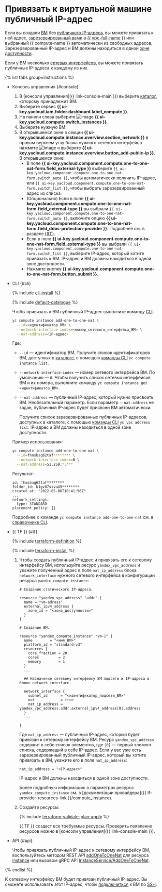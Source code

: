 # Привязать к виртуальной машине публичный IP-адрес

Если вы создали [ВМ](../../concepts/vm.md) без [публичного IP-адреса](../../../vpc/concepts/address.md#public-addresses), вы можете привязать к ней адрес, [зарезервированный вами](../../../vpc/operations/get-static-ip.md) в [{{ vpc-full-name }}](../../../vpc/) или выбранный {{ compute-name }} автоматически из свободных адресов. Зарезервированный IP-адрес и ВМ должны находиться в одной [зоне доступности](../../../overview/concepts/geo-scope.md).

Если у ВМ несколько [сетевых интерфейсов](../../concepts/network.md), вы можете привязать публичные IP-адреса к каждому из них.

{% list tabs group=instructions %}

- Консоль управления {#console}

  1. В [консоли управления]({{ link-console-main }}) выберите [каталог](../../../resource-manager/concepts/resources-hierarchy.md#folder), которому принадлежит ВМ.
  1. Выберите сервис **{{ ui-key.yacloud.iam.folder.dashboard.label_compute }}**.
  1. На панели слева выберите ![image](../../../_assets/console-icons/server.svg) **{{ ui-key.yacloud.compute.switch_instances }}**.
  1. Выберите нужную ВМ.
  1. В открывшемся окне в секции **{{ ui-key.yacloud.compute.instance.overview.section_network }}** в правом верхнем углу блока нужного сетевого интерфейса нажмите ![image](../../../_assets/console-icons/ellipsis.svg) и выберите **{{ ui-key.yacloud.compute.instance.overview.button_add-public-ip }}**. В открывшемся окне:
      * В поле **{{ ui-key.yacloud.component.compute.one-to-one-nat-form.field_external-type }}** выберите `{{ ui-key.yacloud.component.compute.one-to-one-nat-form.switch_auto }}`, чтобы автоматически получить IP-адрес, или `{{ ui-key.yacloud.component.compute.one-to-one-nat-form.switch_list }}`, чтобы выбрать зарезервированный адрес из списка.
      * (Опционально) Если в поле **{{ ui-key.yacloud.component.compute.one-to-one-nat-form.field_external-type }}** вы выбрали `{{ ui-key.yacloud.component.compute.one-to-one-nat-form.switch_auto }}`, включите опцию **{{ ui-key.yacloud.component.compute.one-to-one-nat-form.field_ddos-protection-provider }}**. Подробнее см. в разделе [{#T}](../../../vpc/ddos-protection/index.md).
      * Если в поле **{{ ui-key.yacloud.component.compute.one-to-one-nat-form.field_external-type }}** вы выбрали `{{ ui-key.yacloud.component.compute.one-to-one-nat-form.switch_list }}`, выберите IP-адрес, который хотите привязать к ВМ. IP-адрес и ВМ должны находиться в одной зоне доступности.
      * Нажмите кнопку **{{ ui-key.yacloud.component.compute.one-to-one-nat-form.button_submit }}**.

- CLI {#cli}

  {% include [cli-install](../../../_includes/cli-install.md) %}

  {% include [default-catalogue](../../../_includes/default-catalogue.md) %}

  Чтобы привязать к ВМ публичный IP-адрес выполните команду [CLI](../../../cli/):

  ```bash
  yc compute instance add-one-to-one-nat \
    --id=<идентификатор_ВМ> \
    --network-interface-index=<номер_сетевого_интерфейса_ВМ> \
    --nat-address=<IP-адрес>
  ```

  Где:
  * `--id` — идентификатор ВМ. Получите список идентификаторов ВМ, доступных в [каталоге](../../../resource-manager/concepts/resources-hierarchy.md#folder), с помощью [команды CLI](../../../cli/cli-ref/managed-services/compute/instance/list.md) `yc compute instance list`.
  * `--network-interface-index` — номер сетевого интерфейса ВМ. По умолчанию — `0`. Чтобы получить список сетевых интерфейсов ВМ и их номера, выполните команду `yc compute instance get <идентификатор_ВМ>`.
  * `--nat-address` — публичный IP-адрес, который нужно присвоить ВМ. Необязательный параметр. Если параметр `--nat-address` не задан, публичный IP-адрес будет присвоен ВМ автоматически.

    Получите список зарезервированных публичных IP-адресов, доступных в каталоге, с помощью [команды CLI](../../../cli/cli-ref/managed-services/vpc/address/list.md) `yc vpc address list`. IP-адрес и ВМ должны находиться в одной зоне доступности.

  Пример использования:

  ```bash
  yc compute instance add-one-to-one-nat \
    --id=fhmsbag62taf******** \
    --network-interface-index=0 \
    --nat-address=51.250.*.***
  ```

  Результат:

  ```text
  id: fhmsbag62taf********
  folder_id: b1gv87ssvu49********
  created_at: "2022-05-06T10:41:56Z"
  ...
  network_settings:
    type: STANDARD
  placement_policy: {}
  ```

  Подробнее о команде `yc compute instance add-one-to-one-nat` см. в [справочнике CLI](../../../cli/cli-ref/managed-services/compute/instance/add-one-to-one-nat.md).

- {{ TF }} {#tf}

  {% include [terraform-definition](../../../_tutorials/_tutorials_includes/terraform-definition.md) %}

  {% include [terraform-install](../../../_includes/terraform-install.md) %}

  1. Чтобы создать публичный IP-адрес и привязать его к сетевому интерфейсу ВМ, используйте ресурс `yandex_vpc_address` и укажите полученный адрес в поле `nat_ip_address` блока `network_interface` нужного сетевого интерфейса в конфигурации ресурса `yandex_compute_instance`:

     ```hcl
     # Создание статического IP-адреса.

     resource "yandex_vpc_address" "addr" {
       name = "vm-adress"
       external_ipv4_address {
         zone_id = "<зона_доступности>"
       }
     }

     # Создание ВМ.

     resource "yandex_compute_instance" "vm-1" {
       name        = "<имя_ВМ>"
       platform_id = "standard-v3"
       resources {
         core_fraction = 20
         cores         = 2
         memory        = 1
       }
       ...

       ## Назначение сетевому интерфейсу ВМ подсети и IP-адреса в блоке network_interface.

       network_interface {
         subnet_id      = "<идентификатор_подсети_ВМ>"
         nat            = true
         nat_ip_address = yandex_vpc_address.addr.external_ipv4_address[0].address
       }
       ...

     }
     ```

     Где `nat_ip_address` — публичный IP-адрес, который будет привязан к сетевому интерфейсу ВМ. Ресурс `yandex_vpc_address` содержит в себе список элементов, где `[0]` — первый элемент списка, содержащий в себе IP-адрес. Если у вас уже есть зарезервированный публичный IP-адрес, который вы хотите привязать в ВМ, укажите его в поле `nat_ip_address`:

     ```hcl
     nat_ip_address = "<IP-адрес>"
     ```

     IP-адрес и ВМ должны находиться в одной зоне доступности.

     Более подробную информацию о параметрах ресурса `yandex_compute_instance` см. в [документации провайдера]({{ tf-provider-resources-link }}/compute_instance).
  1. Создайте ресурсы:

     {% include [terraform-validate-plan-apply](../../../_tutorials/_tutorials_includes/terraform-validate-plan-apply.md) %}

     {{ TF }} создаст все требуемые ресурсы. Проверить появление ресурсов можно в [консоли управления]({{ link-console-main }}).

- API {#api}

  Чтобы привязать публичный IP-адрес к сетевому интерфейсу ВМ, воспользуйтесь методом REST API [addOneToOneNat](../../api-ref/Instance/addOneToOneNat.md) для ресурса [Instance](../../api-ref/Instance/index.md) или вызовом gRPC API [InstanceService/AddOneToOneNat](../../api-ref/grpc/instance_service.md#AddOneToOneNat).

{% endlist %}

К сетевому интерфейсу ВМ будет привязан публичный IP-адрес. Вы сможете использовать этот IP-адрес, чтобы [подключиться](../vm-connect/ssh.md#vm-connect) к ВМ по [SSH](../../../glossary/ssh-keygen.md).